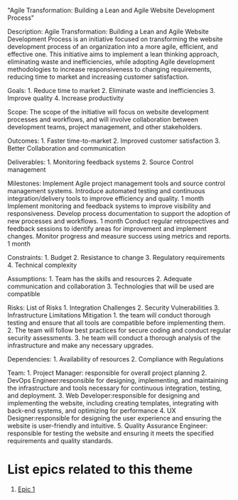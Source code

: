 "Agile Transformation: Building a Lean and Agile Website Development Process"

Description: Agile Transformation: Building a Lean and Agile Website Development Process is an initiative focused on 
transforming the website development process of an organization into a more agile, efficient, and effective one. This 
initiative aims to implement a lean thinking approach, eliminating waste and inefficiencies, while adopting Agile development 
methodologies to increase responsiveness to changing requirements, reducing time to market and increasing customer satisfaction.

Goals: 
    1. Reduce time to market
    2. Eliminate waste and inefficiencies
    3. Improve quality 
    4. Increase productivity

Scope: The scope of the initiative will focus on website development processes and workflows, and will involve collaboration 
between development teams, project management, and other stakeholders.

Outcomes: 
    1. Faster time-to-market
    2. Improved customer satisfaction
    3. Better Collaboration and communication

Deliverables:
    1. Monitoring feedback systems
    2. Source Control management

Milestones:
Implement Agile project management tools and source control management systems. Introduce automated testing and
continuous integration/delivery tools to improve efficiency and quality. 1 month
Implement monitoring and feedback systems to improve visibility and responsiveness. Develop process documentation
to support the adoption of new processes and workflows. 1 month
Conduct regular retrospectives and feedback sessions to identify areas for improvement and implement changes. 
Monitor progress and measure success using metrics and reports. 1 month

Constraints:
    1. Budget
    2. Resistance to change
    3. Regulatory requirements
    4. Technical complexity

Assumptions: 
    1. Team has the skills and resources
    2. Adequate communication and collaboration
    3. Technologies that will be used are compatible

Risks: 
List of Risks
    1. Integration Challenges
    2. Security Vulnerabilities 
    3. Infrastructure Limitations
Mitigation
    1. the team will conduct thorough testing and ensure that all tools are compatible before implementing them.
    2. The team will follow best practices for secure coding and conduct regular security assessments.
    3. he team will conduct a thorough analysis of the infrastructure and make any necessary upgrades.

Dependencies: 
    1. Availability of resources
    2. Compliance with Regulations

Team: 
    1. Project Manager: responsible for overall project planning
    2. DevOps Engineer:responsible for designing, implementing, and maintaining the infrastructure and tools necessary 
for continuous integration, testing, and deployment.
    3. Web Developer:responsible for designing and implementing the website, including creating templates, integrating
with back-end systems, and optimizing for performance
    4. UX Designer:responsible for designing the user experience and ensuring the website is user-friendly and intuitive.
    5. Quality Assurance Engineer: responsible for testing the website and ensuring it meets the specified requirements
and quality standards.
    

# List epics related to this theme
1. [Epic 1](documentation/templates/theme/initiatives/epics/epic_template.md)
<!-- add the list of epics to this initiative>